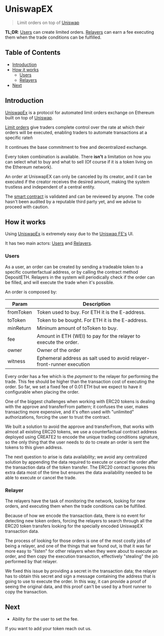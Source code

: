 # UniswapEX

> Limit orders on top of [Uniswap](https://uniswap.io)

**TL;DR**: [Users](#users) can create limited orders. [Relayers](#relayers) can earn a fee executing them when the trade conditions can be fulfilled.

## Table of Contents

- [Introduction](#introduction)
- [How it works](#how-it-works)
  - [Users](#users)
  - [Relayers](#relayers)
- [Next](#next)

## Introduction

[UniswapEx](https://uniswapex.io) is a protocol for automated limit orders exchange on Ethereum built on top of [Uniswap](https://uniswap.io).

[Limit orders](https://www.investopedia.com/terms/l/limitorder.asp) give traders complete control over the rate at which their orders will be executed, enabling traders to automate transactions at a specific rateñ

It continues the base commitment to free and decentralized exchange.

Every token combination is available. There **isn't** a limitation on how you can select what to buy and what to sell (Of course if it is a token living on the Ethereum network).

An order at UniswapEX can only be canceled by its creator, and it can be executed if the creator receives the desired amount, making the system trustless and independent of a central entity.

The [smart contract](https://etherscan.io/address/#code) is validated and can be reviewed by anyone. The code hasn't been audited by a reputable third party yet, and we advise to proceed with caution.

## How it works

Using [UniswapEx](https://uniswapex.io) is extremely easy due to the [Uniswap FE's](https://github.com/Uniswap/uniswap-frontend) UI.

It has two main actors: [Users](#users) and [Relayers](#relayers).

### Users

As a user, an order can be created by sending a tradeable token to a specific counterfactual address, or by calling the contract method DepositETH. Relayers in the system will periodically check if the order can be filled, and will execute the trade when it's possible.

An order is composed by:

| Param     | Description                                                            |
| --------- | ---------------------------------------------------------------------- |
| fromToken | Token used to buy. For ETH it is the E-address.                        |
| toToken   | Token to be bought. For ETH it is the E-address.                       |
| minReturn | Mininum amount of toToken to buy.                                      |
| fee       | Amount in ETH (WEI) to pay for the relayer to execute the order.       |
| owner     | Owner of the order                                                     |
| witness   | Ephemeral address as salt used to avoid relayer-front-runner execution |

Every order has a fee which is the _payment_ to the relayer for performing the trade. This fee should be higher than the transaction cost of executing the order. So far, we set a fixed fee of 0.01 ETH but we expect to have it configurable when placing the order.

One of the biggest challenges when working with ERC20 tokens is dealing with the approve and transferFrom pattern; it confuses the user, makes transacting more expensive, and it's often used with "unlimited" authorizations, forcing the user to trust the contract.

We built a solution to avoid the approve and transferFrom, that works with almost all existing ERC20 tokens, we use a counterfactual contract address deployed using CREATE2 to encode the unique trading conditions signature, so the only thing that the user needs to do to create an order is sent the tokens to this given address.

The next question to arise is data availability; we avoid any centralized solution by appending the data required to execute or cancel the order after the transaction data of the token transfer. The ERC20 contract ignores this extra data most of the time but ensures the data availability needed to be able to execute or cancel the trade.

### Relayer

The relayers have the task of monitoring the network, looking for new orders, and executing them when the trade conditions can be fulfilled.

Because of how we encode the transaction data, there is no event for detecting new token orders, forcing the relayers to search through all the ERC20 token transfers looking for the specially encoded UniswapEX transaction data.

The process of looking for those orders is one of the most costly jobs of being a relayer, and one of the things that we found out, is that it was far more easy to "listen" for other relayers when they were about to execute an order, and then copy the execution transaction, effectively "stealing" the job performed by that relayer.

We fixed this issue by providing a secret in the transaction data; the relayer has to obtain this secret and sign a message containing the address that is going to use to execute the order. In this way, it can provide a proof of seeing the original data, and this proof can't be used by a front runner to copy the transaction.

## Next

- Ability for the user to set the fee.

If you want to add your token reach out us.
